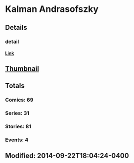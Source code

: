 # Kalman  Andrasofszky 
## Details
### detail
#### [Link](http://marvel.com/comics/creators/4994/kalman_andrasofszky?utm_campaign=apiRef&utm_source=225578a89fc76f3d20fbffda5d17a88d)
## [Thumbnail](http://i.annihil.us/u/prod/marvel/i/mg/9/20/4bb4b6cf17516.jpg)
## Totals
### Comics: 69
### Series: 31
### Stories: 81
### Events: 4
## Modified: 2014-09-22T18:04:24-0400